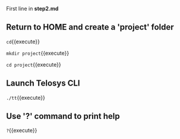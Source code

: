 First line in **step2.md**

## Return to HOME and create a 'project' folder 

`cd`{{execute}}

`mkdir project`{{execute}}

`cd project`{{execute}}

## Launch Telosys CLI 

`./tt`{{execute}}


## Use '?' command to print help

`?`{{execute}}
